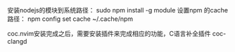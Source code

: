 安装nodejs的模块到系统路径： sudo npm install -g module 
设置npm 的cache路径： npm config set cache ~/.cache/npm

coc.nvim安装完成之后，需要安装插件来完成相应的功能，C语言补全插件 coc-clangd
